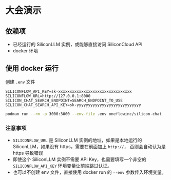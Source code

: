 # 大会演示

## 依赖项
- 已经运行的 SiliconLLM 实例，或能够直接访问 SiliconCloud API
- docker 环境

## 使用 docker 运行

创建 `.env` 文件
```env
SILICONFLOW_API_KEY=sk-xxxxxxxxxxxxxxxxxxxxxxxxxxxxxxxx
SILICONFLOW_URL=http://127.0.0.1:8000
SILICON_CHAT_SEARCH_ENDPOINT=SEARCH_ENDPOINT_TO_USE
SILICON_CHAT_SEARCH_API_KEY=sk-yyyyyyyyyyyyyyyyyyyyyyyyyyyy
```
```bash
podman run --rm -p 3000:3000 --env-file .env oneflowinc/silicon-chat
```

### 注意事项
- `SILICONFLOW_URL` 是 SiliconLLM 实例的地址，如果是本地运行的 SiliconLLM，如果没有 https，需要在前面加上 `http://`， 否则会自动认为是 https 导致错误
- 即使这个 SiliconLLM 实例不需要 API Key，也需要填写一个非空的 `SILICONFLOW_API_KEY` 环境变量让前端跳过认证。
- 也可以不创建 env 文件，直接使用 docker run 的 `--env` 参数传入环境变量。
